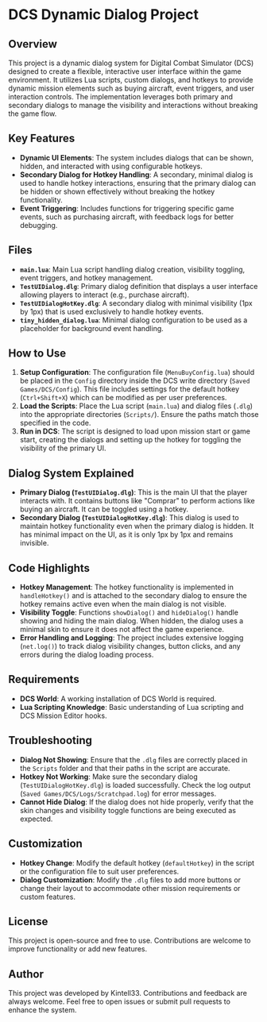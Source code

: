# DCS Dynamic Dialog Project

## Overview
This project is a dynamic dialog system for Digital Combat Simulator (DCS) designed to create a flexible, interactive user interface within the game environment. It utilizes Lua scripts, custom dialogs, and hotkeys to provide dynamic mission elements such as buying aircraft, event triggers, and user interaction controls. The implementation leverages both primary and secondary dialogs to manage the visibility and interactions without breaking the game flow.

## Key Features
- **Dynamic UI Elements**: The system includes dialogs that can be shown, hidden, and interacted with using configurable hotkeys.
- **Secondary Dialog for Hotkey Handling**: A secondary, minimal dialog is used to handle hotkey interactions, ensuring that the primary dialog can be hidden or shown effectively without breaking the hotkey functionality.
- **Event Triggering**: Includes functions for triggering specific game events, such as purchasing aircraft, with feedback logs for better debugging.

## Files
- **`main.lua`**: Main Lua script handling dialog creation, visibility toggling, event triggers, and hotkey management.
- **`TestUIDialog.dlg`**: Primary dialog definition that displays a user interface allowing players to interact (e.g., purchase aircraft).
- **`TestUIDialogHotKey.dlg`**: A secondary dialog with minimal visibility (1px by 1px) that is used exclusively to handle hotkey events.
- **`tiny_hidden_dialog.lua`**: Minimal dialog configuration to be used as a placeholder for background event handling.

## How to Use
1. **Setup Configuration**: The configuration file (`MenuBuyConfig.lua`) should be placed in the `Config` directory inside the DCS write directory (`Saved Games/DCS/Config`). This file includes settings for the default hotkey (`Ctrl+Shift+X`) which can be modified as per user preferences.
2. **Load the Scripts**: Place the Lua script (`main.lua`) and dialog files (`.dlg`) into the appropriate directories (`Scripts/`). Ensure the paths match those specified in the code.
3. **Run in DCS**: The script is designed to load upon mission start or game start, creating the dialogs and setting up the hotkey for toggling the visibility of the primary UI.

## Dialog System Explained
- **Primary Dialog (`TestUIDialog.dlg`)**: This is the main UI that the player interacts with. It contains buttons like "Comprar" to perform actions like buying an aircraft. It can be toggled using a hotkey.
- **Secondary Dialog (`TestUIDialogHotKey.dlg`)**: This dialog is used to maintain hotkey functionality even when the primary dialog is hidden. It has minimal impact on the UI, as it is only 1px by 1px and remains invisible.

## Code Highlights
- **Hotkey Management**: The hotkey functionality is implemented in `handleHotkey()` and is attached to the secondary dialog to ensure the hotkey remains active even when the main dialog is not visible.
- **Visibility Toggle**: Functions `showDialog()` and `hideDialog()` handle showing and hiding the main dialog. When hidden, the dialog uses a minimal skin to ensure it does not affect the game experience.
- **Error Handling and Logging**: The project includes extensive logging (`net.log()`) to track dialog visibility changes, button clicks, and any errors during the dialog loading process.

## Requirements
- **DCS World**: A working installation of DCS World is required.
- **Lua Scripting Knowledge**: Basic understanding of Lua scripting and DCS Mission Editor hooks.

## Troubleshooting
- **Dialog Not Showing**: Ensure that the `.dlg` files are correctly placed in the `Scripts` folder and that their paths in the script are accurate.
- **Hotkey Not Working**: Make sure the secondary dialog (`TestUIDialogHotKey.dlg`) is loaded successfully. Check the log output (`Saved Games/DCS/Logs/Scratchpad.log`) for error messages.
- **Cannot Hide Dialog**: If the dialog does not hide properly, verify that the skin changes and visibility toggle functions are being executed as expected.

## Customization
- **Hotkey Change**: Modify the default hotkey (`defaultHotkey`) in the script or the configuration file to suit user preferences.
- **Dialog Customization**: Modify the `.dlg` files to add more buttons or change their layout to accommodate other mission requirements or custom features.

## License
This project is open-source and free to use. Contributions are welcome to improve functionality or add new features.

## Author
This project was developed by Kintell33. Contributions and feedback are always welcome. Feel free to open issues or submit pull requests to enhance the system.

